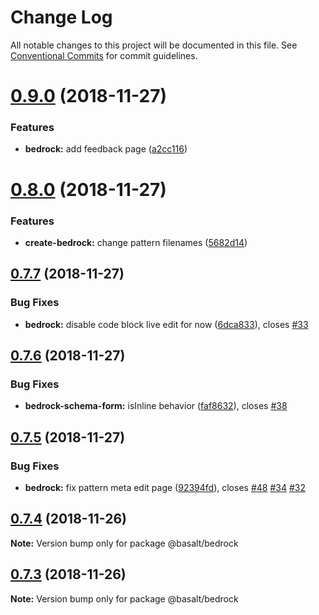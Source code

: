 # Change Log

All notable changes to this project will be documented in this file.
See [Conventional Commits](https://conventionalcommits.org) for commit guidelines.

# [0.9.0](https://github.com/basaltinc/bedrock/compare/v0.8.0...v0.9.0) (2018-11-27)


### Features

* **bedrock:** add feedback page ([a2cc116](https://github.com/basaltinc/bedrock/commit/a2cc116))





# [0.8.0](https://github.com/basaltinc/bedrock/compare/v0.7.7...v0.8.0) (2018-11-27)


### Features

* **create-bedrock:** change pattern filenames ([5682d14](https://github.com/basaltinc/bedrock/commit/5682d14))





## [0.7.7](https://github.com/basaltinc/bedrock/compare/v0.7.6...v0.7.7) (2018-11-27)


### Bug Fixes

* **bedrock:** disable code block live edit for now ([6dca833](https://github.com/basaltinc/bedrock/commit/6dca833)), closes [#33](https://github.com/basaltinc/bedrock/issues/33)





## [0.7.6](https://github.com/basaltinc/bedrock/compare/v0.7.5...v0.7.6) (2018-11-27)


### Bug Fixes

* **bedrock-schema-form:** isInline behavior ([faf8632](https://github.com/basaltinc/bedrock/commit/faf8632)), closes [#38](https://github.com/basaltinc/bedrock/issues/38)





## [0.7.5](https://github.com/basaltinc/bedrock/compare/v0.7.4...v0.7.5) (2018-11-27)


### Bug Fixes

* **bedrock:** fix pattern meta edit page ([92394fd](https://github.com/basaltinc/bedrock/commits/92394fd)), closes [#48](https://github.com/basaltinc/bedrock/issues/48) [#34](https://github.com/basaltinc/bedrock/issues/34) [#32](https://github.com/basaltinc/bedrock/issues/32)





## [0.7.4](https://github.com/basaltinc/bedrock/compare/v0.7.3...v0.7.4) (2018-11-26)

**Note:** Version bump only for package @basalt/bedrock





## [0.7.3](https://github.com/basaltinc/bedrock/compare/v0.7.2...v0.7.3) (2018-11-26)

**Note:** Version bump only for package @basalt/bedrock
